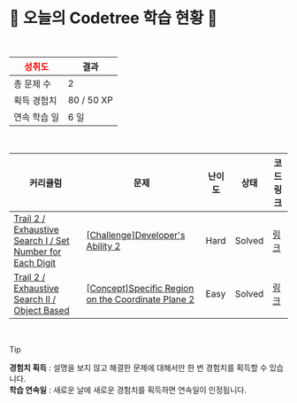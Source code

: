 # 🌲 오늘의 Codetree 학습 현황 🌲

<br />

| <span style="color:red;display:block;text-align:center;"> **성취도**</span> | 결과 |
|---|---|
| 총 문제 수 | 2 |
| 획득 경험치 | 80 / 50 XP |
| 연속 학습 일 | 6 일 |

<br />

|커리큘럼|문제|난이도|상태|코드 링크|
|---|---|---|---|---|
|[Trail 2 / Exhaustive Search I / Set Number for Each Digit](https://www.codetree.ai/trail-info/novice-mid/)|[[Challenge]Developer's Ability 2](https://www.codetree.ai/trails/complete/curated-cards/challenge-ability-of-developer-2/)|Hard|Solved|[링크](https://github.com/jxnyxng/codeTree/blob/main/251016/%EA%B0%9C%EB%B0%9C%EC%9E%90%EC%9D%98%20%EB%8A%A5%EB%A0%A5%202/ability-of-developer-2.py)|
|[Trail 2 / Exhaustive Search II / Object Based](https://www.codetree.ai/trail-info/novice-mid/)|[[Concept]Specific Region on the Coordinate Plane 2](https://www.codetree.ai/trails/complete/curated-cards/intro-specific-zone-above-the-2d-coordinate-2/)|Easy|Solved|[링크](https://github.com/jxnyxng/codeTree/blob/main/251016/%EC%A2%8C%ED%91%9C%ED%8F%89%EB%A9%B4%20%EC%9C%84%EC%9D%98%20%ED%8A%B9%EC%A0%95%20%EA%B5%AC%EC%97%AD%202/specific-zone-above-the-2d-coordinate-2.py)|


<br />

> [!TIP]
> **경험치 획득** : 설명을 보지 않고 해결한 문제에 대해서만 한 번 경험치를 획득할 수 있습니다.  
> **학습 연속일** : 새로운 날에 새로운 경험치를 획득하면 연속일이 인정됩니다.

